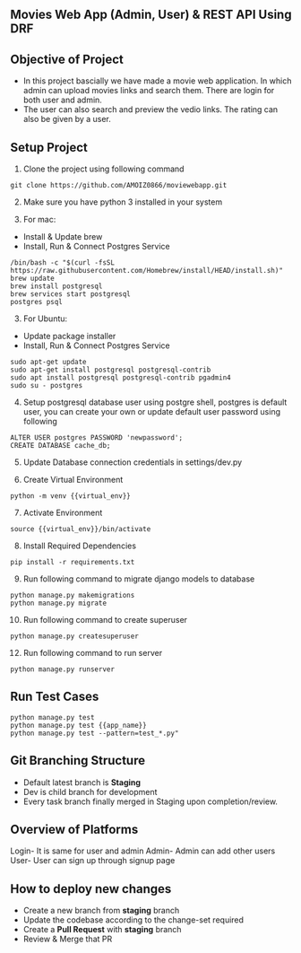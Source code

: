 ## Movies Web App (Admin, User) & REST API Using DRF


## Objective of Project
- In this project bascially we have made a movie web application. In which admin can upload movies links and search them. There are login for both user and admin.
- The user can also search and preview the vedio links. The rating can also be given by a user.



## Setup Project

1. Clone the project using following command
```
git clone https://github.com/AMOIZ0866/moviewebapp.git
```

2. Make sure you have python 3 installed in your system


3. For mac: 
- Install & Update brew
- Install, Run & Connect Postgres Service
```
/bin/bash -c "$(curl -fsSL https://raw.githubusercontent.com/Homebrew/install/HEAD/install.sh)"
brew update
brew install postgresql
brew services start postgresql
postgres psql
```

3. For Ubuntu: 
- Update package installer
- Install, Run & Connect Postgres Service
```
sudo apt-get update
sudo apt-get install postgresql postgresql-contrib
sudo apt install postgresql postgresql-contrib pgadmin4
sudo su - postgres
```


4. Setup postgresql database user using postgre shell, postgres is default user, you can create your own or update default user password using following
```
ALTER USER postgres PASSWORD 'newpassword';
CREATE DATABASE cache_db;
```

5. Update Database connection credentials in settings/dev.py


6. Create Virtual Environment
```
python -m venv {{virtual_env}}
```

7. Activate Environment
```
source {{virtual_env}}/bin/activate
```

8. Install Required Dependencies
```
pip install -r requirements.txt
```

9. Run following command to migrate django models to database
```
python manage.py makemigrations
python manage.py migrate
```

10. Run following command to create superuser
```
python manage.py createsuperuser
```

12. Run following command to run server
```
python manage.py runserver
```

## Run Test Cases

```
python manage.py test
python manage.py test {{app_name}}
python manage.py test --pattern=test_*.py"
```

## Git Branching Structure
- Default latest branch is **Staging**
- Dev is child branch for development
- Every task branch finally merged in Staging upon completion/review.

## Overview of Platforms
Login- It is same for user and admin
Admin- Admin can add other users
User- User can sign up through signup page

## How to deploy new changes
- Create a new branch from **staging** branch
- Update the codebase according to the change-set required
- Create a **Pull Request** with **staging** branch
- Review & Merge that PR
